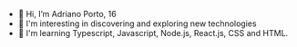 - 👋 Hi, I’m Adriano Porto, 16
- 👀 I'm interesting in discovering and exploring new technologies
- 🌱 I'm learning Typescript, Javascript, Node.js, React.js, CSS and HTML.

<!---
Adriano-Porto/Adriano-Porto is a ✨ special ✨ repository because its `README.md` (this file) appears on your GitHub profile.
You can click the Preview link to take a look at your changes.
--->
